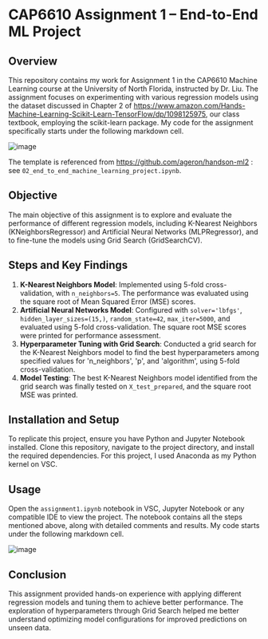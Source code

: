 # CAP6610 Assignment 1 – End-to-End ML Project

## Overview

This repository contains my work for Assignment 1 in the CAP6610 Machine Learning course at the University of North Florida, instructed by Dr. Liu. The assignment focuses on experimenting with various regression models using the dataset discussed in Chapter 2 of 
https://www.amazon.com/Hands-Machine-Learning-Scikit-Learn-TensorFlow/dp/1098125975, our class textbook, employing the scikit-learn package. My code for the assignment 
specifically starts under the following markdown cell. 

![image](https://github.com/Windz-GameDev/CAP6610_Assignment_1_ML/assets/97154040/f5b9392b-b494-4ab6-87b5-e67ef7e84d37)

The template is referenced from https://github.com/ageron/handson-ml2 : see `02_end_to_end_machine_learning_project.ipynb`.


## Objective

The main objective of this assignment is to explore and evaluate the performance of different regression models, including K-Nearest Neighbors (KNeighborsRegressor) and Artificial Neural Networks (MLPRegressor), and to fine-tune the models using Grid Search (GridSearchCV).

## Steps and Key Findings

1. **K-Nearest Neighbors Model**: Implemented using 5-fold cross-validation, with `n_neighbors=5`. The performance was evaluated using the square root of Mean Squared Error (MSE) scores.
2. **Artificial Neural Networks Model**: Configured with `solver='lbfgs'`, `hidden_layer_sizes=(15,)`, `random_state=42`, `max_iter=5000`, and evaluated using 5-fold cross-validation. The square root MSE scores were printed for performance assessment.
3. **Hyperparameter Tuning with Grid Search**: Conducted a grid search for the K-Nearest Neighbors model to find the best hyperparameters among specified values for 'n_neighbors', 'p', and 'algorithm', using 5-fold cross-validation.
4. **Model Testing**: The best K-Nearest Neighbors model identified from the grid search was finally tested on `X_test_prepared`, and the square root MSE was printed.

## Installation and Setup

To replicate this project, ensure you have Python and Jupyter Notebook installed. Clone this repository, navigate to the project directory, and install the required dependencies. For this project, I used Anaconda as my Python kernel on VSC.

## Usage

Open the `assignment1.ipynb` notebook in VSC, Jupyter Notebook or any compatible IDE to view the project. The notebook contains all the steps mentioned above, along with detailed comments and results. My code starts under the following markdown cell.

![image](https://github.com/Windz-GameDev/CAP6610_Assignment_1_ML/assets/97154040/f5b9392b-b494-4ab6-87b5-e67ef7e84d37)

## Conclusion

This assignment provided hands-on experience with applying different regression models and tuning them to achieve better performance. The exploration of hyperparameters through Grid Search helped me better understand optimizing model configurations for improved predictions on unseen data.

